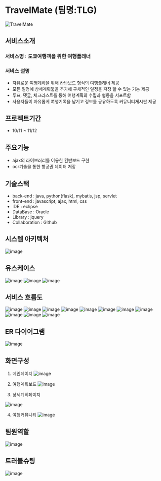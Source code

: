 # TravelMate (팀명:TLG)
![TravelMate](https://github.com/user-attachments/assets/5f9af650-b68f-46c7-99d8-a37cc5ff047e)

## 서비스소개
  ### 서비스명 : 도쿄여행객을 위한 여행플래너
  ### 서비스 설명
   - 자유로운 여행계획을 위해 칸반보드 형식의 여행플래너 제공
   - 모든 일정에 상세계획툴을 추가해 구체적인 일정을 저장 할 수 있는 기능 제공
   - 투표, 댓글, 체크리스트를 통해 여행계획의 수립과 협동을 서포트함
   - 사용자들이 자유롭게 여행기록을 남기고 정보를 공유하도록 커뮤니티게시판 제공
   
## 프로젝트기간
- 10/11 ~ 11/12

## 주요기능
- ajax의 라이브러리를 이용한 칸반보드 구현
- ocr기술을 통한 항공권 데이터 저장

## 기술스택
 - back-end : java, python(flask), mybatis, jsp, servlet
 - front-end : javascript, ajax, html, css
 - IDE : eclipse
 - DataBase : Oracle
 - Library : jquery
 - Collaboration : Github
  
## 시스템 아키텍처
![image](https://github.com/user-attachments/assets/06c86153-2545-49cb-81db-adf9a4edb877)

## 유스케이스
![image](https://github.com/user-attachments/assets/783b8aa3-a3cd-47fc-98cb-dec7e8e6016d)
![image](https://github.com/user-attachments/assets/f04d7f87-abdb-43fd-a852-871a25f7ffd5)
![image](https://github.com/user-attachments/assets/33ad538d-b5ec-4123-aff0-15557126d9b1)

## 서비스 흐름도
![image](https://github.com/user-attachments/assets/461543c6-a9aa-489f-afbf-36a27af6a5f3)
![image](https://github.com/user-attachments/assets/25da63e8-ae8c-47ac-a0b0-3b62cad7b522)
![image](https://github.com/user-attachments/assets/6fab2496-550a-4f75-b105-341b9d02852c)
![image](https://github.com/user-attachments/assets/9bb3b53e-4e57-4af0-bb4e-ce4454972da6)
![image](https://github.com/user-attachments/assets/4f23a130-472a-49e9-a47e-74412c446458)
![image](https://github.com/user-attachments/assets/1e6cce51-1d01-439f-a811-57bccc772406)
![image](https://github.com/user-attachments/assets/fc9befe6-3d96-41e3-9492-1cacf225666b)
![image](https://github.com/user-attachments/assets/de053c44-eafc-4ad9-b6d4-b8da38bae9d7)
![image](https://github.com/user-attachments/assets/46f30226-611d-410e-86af-17e78884d3e7)
![image](https://github.com/user-attachments/assets/80f59ef2-e5a0-4137-a7fd-e29f4fe80857)
![image](https://github.com/user-attachments/assets/18496e18-a4be-4fd2-bea0-9bfcfed80975)

## ER 다이어그램
![image](https://github.com/user-attachments/assets/e4a76818-49c4-4684-a35f-156cfe639710)
## 화면구성
1. 메인페이지
![image](https://github.com/user-attachments/assets/feaa4816-bd7b-434d-b723-f5776cf05f3f)

2. 여행계획보드
![image](https://github.com/user-attachments/assets/7d0be192-da44-461a-8444-5cf10cbd09de)

3. 상세계획페이지
   
![image](https://github.com/user-attachments/assets/607e7dca-af08-4387-8562-9c305e9de3dc)

4. 여행커뮤니티
![image](https://github.com/user-attachments/assets/b8d35aa2-b1b6-4ffe-bc7b-835342bb835c)

## 팀원역할
![image](https://github.com/user-attachments/assets/36dd1c9a-d7d2-4184-9f96-78565076f6c9)

## 트러블슈팅
![image](https://github.com/user-attachments/assets/91c2e891-7c00-4bfa-9904-7d12df480841)

